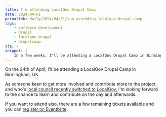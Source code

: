 ```yaml
---
title: I'm attending LocalGov Drupal Camp
date: 2024-04-01
permalink: daily/2024/04/01/i-m-attending-localgov-drupal-camp
tags:
    - software-development
    - drupal
    - localgov-drupal
    - drupalcamp
cta: ~
snippet: |
    In a few weeks, I'll be attending a LocalGov Drupal Camp in Birmingham, UK.
---
```


On the 24th of April, I'll be attending a LocalGov Drupal Camp in Birmingham, UK.

As someone keen to get more involved and contribute more to the project, and who's [local council recently switched to LocalGov][newport], I'm looking forward to the chance to learn and contribute on the day and afterwards.

If you want to attend also, there are a few remaining tickets available and you can [register on Eventbrite][event].

[event]: https://www.eventbrite.co.uk/e/localgov-drupal-camp-2024-tickets-847025314517
[newport]: {{site.url}}/archive/2024/03/25/newport-city-council-running-localgov-drupal
